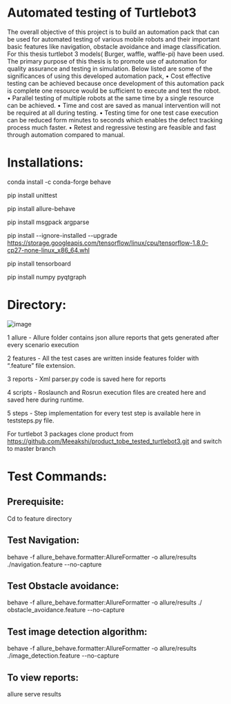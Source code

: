 # Automated testing of Turtlebot3

The overall objective of this project is to build an automation pack that can be used for automated testing of various mobile robots and their important basic features like navigation, obstacle avoidance and image classification. For this thesis turtlebot 3 models( Burger, waffle, waffle-pi) have been used. The primary purpose of this thesis is to promote use of automation for quality assurance and testing in simulation. Below listed are some of the significances of using this developed automation pack,
•	Cost effective testing can be achieved because once development of this automation pack is complete one resource would be sufficient to execute and test the robot. 
•	Parallel testing of multiple robots at the same time by a single resource can be achieved. 
•	Time and cost are saved as manual intervention will not be required at all during testing. 
•	Testing time for one test case execution can be reduced form minutes to seconds which enables the defect tracking process much faster.
•	Retest and regressive testing are feasible and fast through automation compared to manual. 

# Installations:

conda install -c conda-forge behave 

pip install unittest

pip install allure-behave 

pip install msgpack argparse

pip install --ignore-installed --upgrade https://storage.googleapis.com/tensorflow/linux/cpu/tensorflow-1.8.0-cp27-none-linux_x86_64.whl 

pip install tensorboard

pip install numpy pyqtgraph

# Directory:
![image](https://user-images.githubusercontent.com/76649126/137586735-9a89dcc3-4f54-43d9-8790-3ad440d431aa.png)

1	allure - Allure folder contains json allure reports that gets generated after every scenario execution

2	features -	All the test cases are written inside features folder with “.feature” file extension.

3	reports -	Xml parser.py code is saved here for reports

4	scripts -	Roslaunch and Rosrun execution files are created here and saved here during runtime.  

5	steps -	Step implementation for every test step is available here in teststeps.py file. 

For turtlebot 3 packages clone product from https://github.com/Meeakshi/product_tobe_tested_turtlebot3.git and switch to master branch

# Test	Commands:
## Prerequisite:                     	
Cd to feature directory

## Test Navigation:
behave -f allure_behave.formatter:AllureFormatter -o allure/results ./navigation.feature --no-capture

## Test Obstacle avoidance:
behave -f allure_behave.formatter:AllureFormatter -o allure/results ./ obstacle_avoidance.feature --no-capture

## Test image detection algorithm:
behave -f allure_behave.formatter:AllureFormatter -o allure/results ./image_detection.feature --no-capture

## To view reports:
allure serve results

